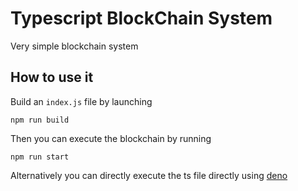 # Typescript BlockChain System
Very simple blockchain system

## How to use it
Build an `index.js` file by launching
```
npm run build
```
Then you can execute the blockchain by running
```
npm run start
```
Alternatively you can directly execute the ts file directly using [deno](https://deno.land/)
